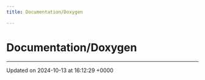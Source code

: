 ```yaml
---
title: Documentation/Doxygen

---
```


# Documentation/Doxygen








-------------------------------

Updated on 2024-10-13 at 16:12:29 +0000
